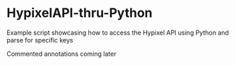 # HypixelAPI-thru-Python

Example script showcasing how to access the Hypixel API using Python and parse for specific keys

Commented annotations coming later

